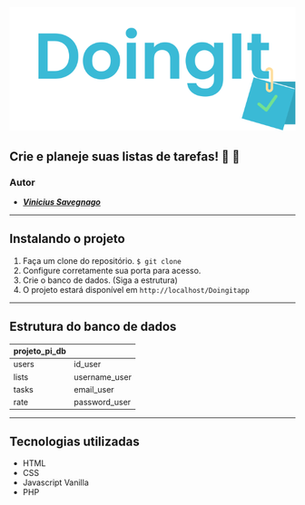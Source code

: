 ![Doingit App Logo](https://github.com/savegdesigner/Doingitapp/blob/master/doingit-logo.svg)

## Crie e planeje suas listas de tarefas! :ledger: :gem:

### Autor 
- [**_Vinicius Savegnago_**](https://www.instagram.com/vsgdesigner/)

---

## Instalando o projeto
1. Faça um clone do repositório. `$ git clone`
2. Configure corretamente sua porta para acesso.
3. Crie o banco de dados. (Siga a estrutura)
4. O projeto estará disponível em ``http://localhost/Doingitapp``

---

## Estrutura do banco de dados

| projeto_pi_db | | 
| ------------- | ------------- |
| users  | id_user  |
| lists  | username_user |
| tasks  | email_user |
| rate   | password_user |

---

## Tecnologias utilizadas

- HTML
- CSS
- Javascript Vanilla
- PHP
